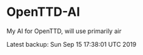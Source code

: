 # OpenTTD-AI
My AI for OpenTTD, will use primarily air

Latest backup: Sun Sep 15 17:38:01 UTC 2019
